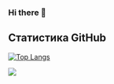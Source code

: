 ### Hi there 👋
## Статистика GitHub
[![Top Langs](https://github-readme-stats.vercel.app/api/top-langs/?username=rroman202&layout=compact&hide=python,cython,c,cpp)](https://github.com/djostit/github-readme-stats)

![](https://komarev.com/ghpvc/?username=rroman202)
<!--
**RRoman202/RRoman202** is a ✨ _special_ ✨ repository because its `README.md` (this file) appears on your GitHub profile.

Here are some ideas to get you started:

- 🔭 I’m currently working on ...
- 🌱 I’m currently learning ...
- 👯 I’m looking to collaborate on ...
- 🤔 I’m looking for help with ...
- 💬 Ask me about ...
- 📫 How to reach me: ...
- 😄 Pronouns: ...
- ⚡ Fun fact: ...
-->
